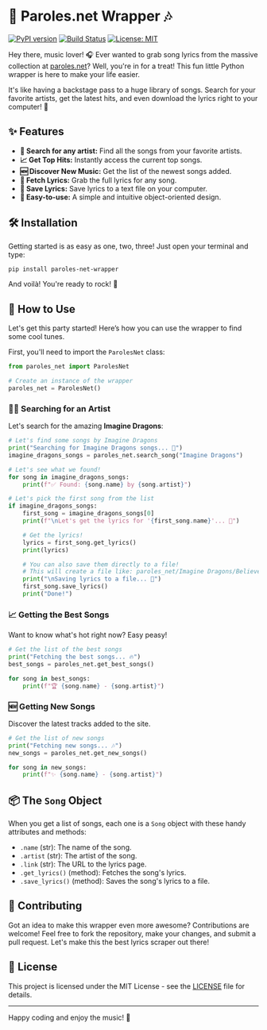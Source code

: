 # 🎤 Paroles.net Wrapper 🎶

[![PyPI version](https://img.shields.io/pypi/v/paroles-net-wrapper.svg)](https://pypi.org/project/paroles-net-wrapper/)
[![Build Status](https://img.shields.io/travis/com/Starland9/paroles-net-wrapper.svg)](https://travis-ci.com/Starland9/paroles-net-wrapper)
[![License: MIT](https://img.shields.io/badge/License-MIT-yellow.svg)](https://opensource.org/licenses/MIT)

Hey there, music lover! 🎧 Ever wanted to grab song lyrics from the massive collection at [paroles.net](https://www.paroles.net/)? Well, you're in for a treat! This fun little Python wrapper is here to make your life easier.

It's like having a backstage pass to a huge library of songs. Search for your favorite artists, get the latest hits, and even download the lyrics right to your computer! 🚀

## ✨ Features

*   **🎵 Search for any artist:** Find all the songs from your favorite artists.
*   **📈 Get Top Hits:** Instantly access the current top songs.
*   **🆕 Discover New Music:** Get the list of the newest songs added.
*   **📜 Fetch Lyrics:** Grab the full lyrics for any song.
*   **💾 Save Lyrics:** Save lyrics to a text file on your computer.
*   **🤖 Easy-to-use:** A simple and intuitive object-oriented design.

## 🛠️ Installation

Getting started is as easy as one, two, three! Just open your terminal and type:

```bash
pip install paroles-net-wrapper
```

And voilà! You're ready to rock! 🎸

## 🚀 How to Use

Let's get this party started! Here’s how you can use the wrapper to find some cool tunes.

First, you'll need to import the `ParolesNet` class:

```python
from paroles_net import ParolesNet

# Create an instance of the wrapper
paroles_net = ParolesNet()
```

### 🕵️‍♀️ Searching for an Artist

Let's search for the amazing **Imagine Dragons**:

```python
# Let's find some songs by Imagine Dragons
print("Searching for Imagine Dragons songs... 🐉")
imagine_dragons_songs = paroles_net.search_song("Imagine Dragons")

# Let's see what we found!
for song in imagine_dragons_songs:
    print(f"✅ Found: {song.name} by {song.artist}")

# Let's pick the first song from the list
if imagine_dragons_songs:
    first_song = imagine_dragons_songs[0]
    print(f"\nLet's get the lyrics for '{first_song.name}'... 📜")

    # Get the lyrics!
    lyrics = first_song.get_lyrics()
    print(lyrics)

    # You can also save them directly to a file!
    # This will create a file like: paroles_net/Imagine Dragons/Believer.txt
    print("\nSaving lyrics to a file... 💾")
    first_song.save_lyrics()
    print("Done!")
```

### 📈 Getting the Best Songs

Want to know what's hot right now? Easy peasy!

```python
# Get the list of the best songs
print("Fetching the best songs... 🔥")
best_songs = paroles_net.get_best_songs()

for song in best_songs:
    print(f"🏆 {song.name} - {song.artist}")
```

### 🆕 Getting New Songs

Discover the latest tracks added to the site.

```python
# Get the list of new songs
print("Fetching new songs... 🎶")
new_songs = paroles_net.get_new_songs()

for song in new_songs:
    print(f"✨ {song.name} - {song.artist}")
```

## 📦 The `Song` Object

When you get a list of songs, each one is a `Song` object with these handy attributes and methods:

*   `.name` (str): The name of the song.
*   `.artist` (str): The artist of the song.
*   `.link` (str): The URL to the lyrics page.
*   `.get_lyrics()` (method): Fetches the song's lyrics.
*   `.save_lyrics()` (method): Saves the song's lyrics to a file.

## 🙌 Contributing

Got an idea to make this wrapper even more awesome? Contributions are welcome! Feel free to fork the repository, make your changes, and submit a pull request. Let's make this the best lyrics scraper out there!

## 📜 License

This project is licensed under the MIT License - see the [LICENSE](LICENSE) file for details.

---

Happy coding and enjoy the music! 🎉
